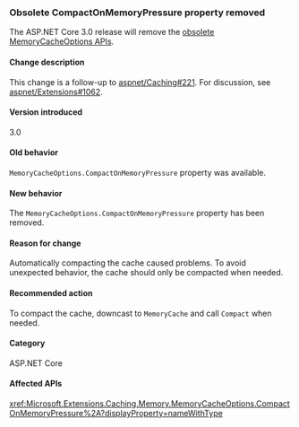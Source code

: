 ### Obsolete CompactOnMemoryPressure property removed

The ASP.NET Core 3.0 release will remove the [obsolete MemoryCacheOptions APIs](https://github.com/aspnet/Extensions/blob/dc5c593da7b72c82e6fe85abb91d03818f9b700c/src/Caching/Memory/src/MemoryCacheOptions.cs#L17-L18).

#### Change description

This change is a follow-up to [aspnet/Caching#221](https://github.com/aspnet/Caching/issues/221). For discussion, see [aspnet/Extensions#1062](https://github.com/aspnet/Extensions/issues/1062).

#### Version introduced

3.0

#### Old behavior

`MemoryCacheOptions.CompactOnMemoryPressure` property was available.

#### New behavior

The `MemoryCacheOptions.CompactOnMemoryPressure` property has been removed.

#### Reason for change

Automatically compacting the cache caused problems. To avoid unexpected behavior, the cache should only be compacted when needed.

#### Recommended action

To compact the cache, downcast to `MemoryCache` and call `Compact` when needed.

#### Category

ASP.NET Core

#### Affected APIs

<xref:Microsoft.Extensions.Caching.Memory.MemoryCacheOptions.CompactOnMemoryPressure%2A?displayProperty=nameWithType>

<!--

#### Affected APIs

`Overload:Microsoft.Extensions.Caching.Memory.MemoryCacheOptions.CompactOnMemoryPressure`

-->
